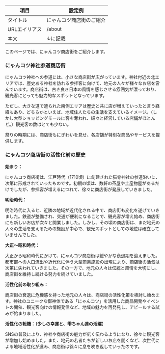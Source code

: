 | 項目 | 設定例 |
| --- | --- |
| タイトル | にゃんコツ商店街のご紹介 |
| URLエイリアス | /about |
| 本文 |↓に記載|

このページでは、にゃんコツ商店街をご紹介します。

### にゃんコツ神社参道商店街

にゃんコツ神社への参道には、小さな商店街が広がっています。神社付近の北エリアでは、歴史ある神社を訪れる参拝客に向けて、地元の人々が様々なお店を営んでいます。商店街は、古き良き日本の風情を感じさせる雰囲気が漂っており、観光客にとっても魅力的なスポットとなっています。

ただし、大きな道で遮られた南側エリアは歴史と共に店が増えていったと言う経緯もあり、どちらかといえば、地域住人たちの生活を支えているイメージ。（しかし大型ショッピングモールに客を奪われ、細々と経営している店舗がほとんど。）観光客の数はとても少ない。

祭りの時期には、商店街もにぎわいを見せ、各店舗が特別な商品やサービスを提供します。

### にゃんコツ商店街の活性化前の歴史

**始まり：**

にゃんコツ商店街は、江戸時代（1710頃）に創建された猫骨神社の参道沿いに、次第に形成されていったものです。初期の頃は、数軒の茶屋や土産物屋があるだけでしたが、参拝客が増えるにつれて、徐々に商店街が発展していきました。

**明治時代：**

明治時代に入ると、近隣の地域が近代化される中で、商店街も変化を遂げていきました。鉄道が整備され、交通が便利になることで、観光客が増え始め、商店街にも新しいお店が次々と開業しました。しかし、その頃の商店街は、まだ地元の人々の生活を支えるための施設が中心で、観光スポットとしての地位は確立していませんでした。

**大正～昭和時代：**

大正から昭和時代にかけて、にゃんコツ商店街は緩やかな衰退期を迎えました。都市部への人口流出や近代化に伴う大型商業施設の出現により、商店街の活気は次第に失われていきました。その一方で、地元の人々は伝統と風情を大切にし、商店街を維持し続ける努力を続けていました。

**活性化前の取り組み：**

商店街の衰退に危機感を持った地元の人々は、商店街の活性化策を検討し始めます。神社のユニークな御神体である「にゃんコツ」を活用した商品開発やイベントの開催、観光客向けの情報発信など、地域の魅力を再発見し、アピールする試みが始まりました。

**活性化の転機：（少しの幸運と、雫ちゃん達の活躍）**

SNSの普及により、神社や商店街の魅力が広く伝わるようになり、徐々に観光客が増加し始めました。また、地元の若者たちが新しいお店を開くなど、次世代による地域活性化が進み、商店街は徐々に息を吹き返していったのです。
